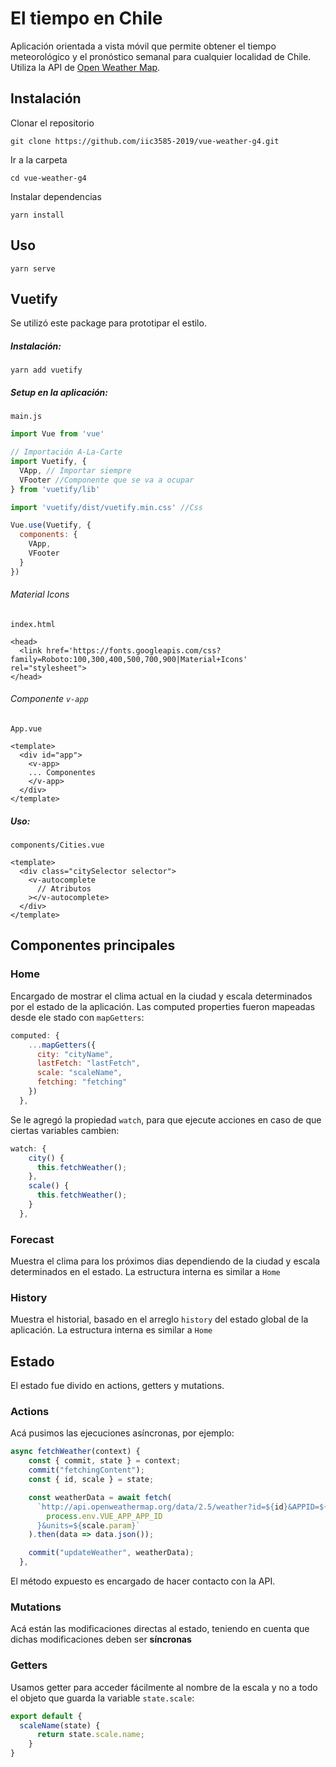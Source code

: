 # El tiempo en Chile

Aplicación orientada a vista móvil que permite obtener el tiempo meteorológico y el pronóstico semanal para cualquier localidad de Chile. Utiliza la API de [Open Weather Map](https://openweathermap.org/api).

## Instalación

Clonar el repositorio

`git clone https://github.com/iic3585-2019/vue-weather-g4.git`

Ir a la carpeta

`cd vue-weather-g4`

Instalar dependencias

`yarn install`

## Uso
`yarn serve`


## Vuetify

Se utilizó este package para prototipar el estilo.

##### Instalación: 
```batch
yarn add vuetify
```

##### Setup en la aplicación:
`main.js`
```javascript
import Vue from 'vue'

// Importación A-La-Carte
import Vuetify, {
  VApp, // Importar siempre
  VFooter //Componente que se va a ocupar
} from 'vuetify/lib'

import 'vuetify/dist/vuetify.min.css' //Css

Vue.use(Vuetify, {
  components: {
    VApp,
    VFooter
  }
})
```

###### Material Icons
`index.html`
```
<head>
  <link href='https://fonts.googleapis.com/css?family=Roboto:100,300,400,500,700,900|Material+Icons' rel="stylesheet">
</head>
```

###### Componente `v-app`
`App.vue`
```
<template>
  <div id="app">
    <v-app>
    ... Componentes
    </v-app>
  </div>
</template>
```

##### Uso:

`components/Cities.vue`
```
<template>
  <div class="citySelector selector">
    <v-autocomplete
      // Atributos
    ></v-autocomplete>
  </div>
</template>
```

## Componentes principales

### Home

Encargado de mostrar el clima actual en la ciudad y escala determinados por el estado de la aplicación. Las computed properties fueron mapeadas desde ele stado con `mapGetters`:

```javascript
computed: {
    ...mapGetters({
      city: "cityName",
      lastFetch: "lastFetch",
      scale: "scaleName",
      fetching: "fetching"
    })
  },
```

Se le agregó la propiedad `watch`, para que ejecute acciones en caso de que ciertas variables cambien:
```javascript
watch: {
    city() {
      this.fetchWeather();
    },
    scale() {
      this.fetchWeather();
    }
  },
```

### Forecast

Muestra el clima para los próximos dias dependiendo de la ciudad y escala determinados en el estado. La estructura interna es similar a `Home`

### History

Muestra el historial, basado en el arreglo `history` del estado global de la aplicación. La estructura interna es similar a `Home`

## Estado

El estado fue divido en actions, getters y mutations. 

### Actions

Acá pusimos las ejecuciones asíncronas, por ejemplo:

```javascript
async fetchWeather(context) {
    const { commit, state } = context;
    commit("fetchingContent");
    const { id, scale } = state;

    const weatherData = await fetch(
      `http://api.openweathermap.org/data/2.5/weather?id=${id}&APPID=${
        process.env.VUE_APP_APP_ID
      }&units=${scale.param}`
    ).then(data => data.json());

    commit("updateWeather", weatherData);
  },
```

El método expuesto es encargado de hacer contacto con la API.

### Mutations

Acá están las modificaciones directas al estado, teniendo en cuenta que dichas modificaciones deben ser **síncronas**


### Getters

Usamos getter para acceder fácilmente al nombre de la escala y no a todo el objeto que guarda la variable `state.scale`:

```javascript
export default {
  scaleName(state) {
      return state.scale.name;
    }
}
```



